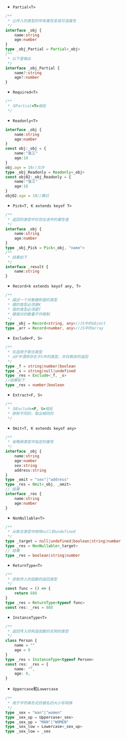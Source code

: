 - `Partial<T>`
~~~ts
/**
 * 让传入的类型的所有属性变成可选属性
 */
interface _obj {
    name:string
    age:number
}
type _obj_Partial = Partial<_obj>
/**
 * 以下是输出
 */
interface _obj_Partial {
    name?:string
    age?:number
}
~~~
- `Required<T>`
~~~ts
/**
 * 与Partial<T>相反
 */
~~~
- `Readonly<T>`
~~~ts
interface _obj {
    name:string
    age:number
}
const obj:_obj = {
    name:"张三"
    age:18
}
obj.age = 19//允许
type _obj_Readonly = Readonly<_obj>
const obj02:_obj_Readonly = {
    name:"张三"
    age:18
}
obj02.age = 19//飘红
~~~
- `Pick<T, K extends keyof T>`
~~~ts
/**
 * 返回的类型中仅存在选中的属性值
 */
interface _obj {
    name:string
    age:number
}
type _obj_Pick = Pick<_obj, "name">
/**
 * 结果如下
 */
interface _result {
    name:string
}
~~~
- `Record<k extends keyof any, T>`
~~~ts
/**
 * 描述一个对象键和值的类型
 * 键的类型必须是K
 * 值的类型必须是T
 * 键值对的数量不作限制
 */
type _obj = Record<string, any>//JS中的object
type _arr = Record<number, any>//JS中的array
~~~
- `Exclude<F, S>`
~~~ts
/**
 * 仅适用于联合类型
 * 从F中清除存在于S中的类型，并将剩余的返回
 */
type _f = string|number|boolean
type _s = string|null|undefined
type _res = Exclude<_f, _s>
//结果如下
type _res = number|boolean
~~~
- `Extract<F, S>`
~~~ts
/**
 * 与Exclude<F, S>相反
 * 排除不同的，取出相同的
 */
~~~
- `Omit<T, K extends keyof any>`
~~~ts
/**
 * 省略掉类型中指定的属性
 */
interface _obj {
    name:string
    age:number
    sex:string
    address:string
}
type _omit = "sex"|"address"
type _res = Omit<_obj, _omit>
// 结果
interface _res {
    name:string
    age:number
}
~~~
- `NonNullable<T>`
~~~ts
/**
 * 从联合类型中排除null和undefined
 */
type _target = null|undefined|boolean|string|number
type _res = NonNullable<_target>
// 结果
type _res = boolean|string|number
~~~
- `ReturnType<T>`
~~~ts
/**
 * 获取传入的函数的返回类型
 */
const func = () => {
    return 888
}
type _res = ReturnType<typeof func>
const res: _res = 888
~~~
- `InstanceType<T>`
~~~ts
/**
 * 返回传入的构造函数的实例的类型
 */
class Person {
    name = ""
    age = 0
}
type _res = InstanceType<typeof Person>
const res: _res = {
    name: "",
    age: 0,
}
~~~
- `Uppercase`和`Lowercase`
~~~ts
/**
 * 用于字符串形式的键名的大小写转换
 */
type _sex = "man"|"women"
type _sex_up = Uppercase<_sex>
type _sex_up = "MAN"|"WOMEN"
type _sex_low = Lowercase<_sex_up>
type _sex_low = _sex
~~~
